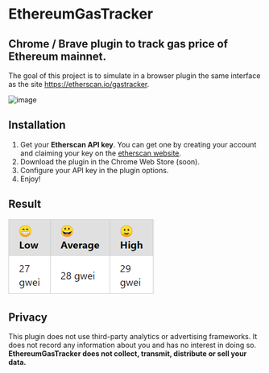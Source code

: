 # EthereumGasTracker
## Chrome / Brave plugin to track gas price of Ethereum mainnet.

The goal of this project is to simulate in a browser plugin the same interface as the site https://etherscan.io/gastracker.

![image](https://user-images.githubusercontent.com/23320254/217003398-7f8b54b1-5de2-4e3e-9688-5b0b3cb3a065.png)

## Installation

1. Get your **Etherscan API key**. You can get one by creating your account and claiming your key on the [etherscan website](https://etherscan.io/myapikey).
2. Download the plugin in the Chrome Web Store (soon).
3. Configure your API key in the plugin options.
4. Enjoy!

## Result
![image](demo.png)

## Privacy
This plugin does not use third-party analytics or advertising frameworks. It does not record any information about you and has no interest in doing so.
**EthereumGasTracker does not collect, transmit, distribute or sell your data.**

